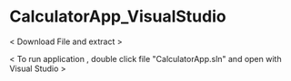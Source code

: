 # CalculatorApp_VisualStudio #

< Download File and extract >

< To run application , double click file "CalculatorApp.sln" and open with Visual Studio >
